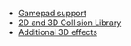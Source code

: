 * [Gamepad support](https://github.com/ncannasse/heaps/wiki/Gamepad)
* [2D and 3D Collision Library](https://github.com/ncannasse/heaps/wiki/2D-and-3D-Collision-Library)
* [Additional 3D effects](https://github.com/ncannasse/heaps/wiki/Additional-3D-Effects)